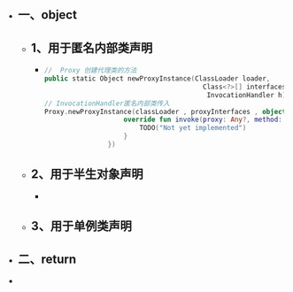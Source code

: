- ## 一、object
	- ## 1、用于匿名内部类声明
		- ```kotlin
		  //  Proxy 创建代理类的方法
		  public static Object newProxyInstance(ClassLoader loader,
		                                          Class<?>[] interfaces,
		                                           InvocationHandler h)
		  // InvocationHandler匿名内部类传入
		  Proxy.newProxyInstance(classLoader , proxyInterfaces , object :InvocationHandler{
		                      override fun invoke(proxy: Any?, method: Method?, args: Array<out Any>?): Any {
		                          TODO("Not yet implemented")
		                      }
		                  })
		  ```
	- ## 2、用于半生对象声明
		-
	- ## 3、用于单例类声明
- ## 二、return
-